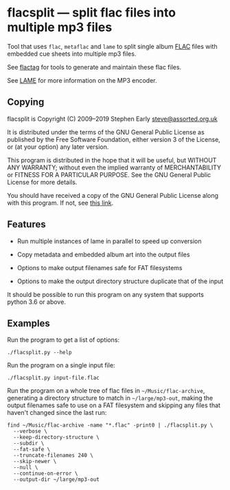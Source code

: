 flacsplit — split flac files into multiple mp3 files
====================================================

Tool that uses `flac`, `metaflac` and `lame` to split single album
[FLAC](https://xiph.org/flac/) files with embedded cue sheets into
multiple mp3 files.

See [flactag](http://flactag.sourceforge.net/) for tools to generate
and maintain these flac files.

See [LAME](http://lame.sourceforge.net/) for more information on the
MP3 encoder.

Copying
-------

flacsplit is Copyright (C) 2009–2019 Stephen Early <steve@assorted.org.uk>

It is distributed under the terms of the GNU General Public License
as published by the Free Software Foundation, either version 3
of the License, or (at your option) any later version.

This program is distributed in the hope that it will be useful, but
WITHOUT ANY WARRANTY; without even the implied warranty of
MERCHANTABILITY or FITNESS FOR A PARTICULAR PURPOSE.  See the GNU
General Public License for more details.

You should have received a copy of the GNU General Public License
along with this program.  If not, see [this
link](http://www.gnu.org/licenses/).

Features
--------

 * Run multiple instances of lame in parallel to speed up conversion

 * Copy metadata and embedded album art into the output files

 * Options to make output filenames safe for FAT filesystems

 * Options to make the output directory structure duplicate that of
   the input

It should be possible to run this program on any system that supports
python 3.6 or above.

Examples
--------

Run the program to get a list of options:

    ./flacsplit.py --help

Run the program on a single input file:

    ./flacsplit.py input-file.flac

Run the program on a whole tree of flac files in
`~/Music/flac-archive`, generating a directory structure to match in
`~/large/mp3-out`, making the output filenames safe to use on a FAT
filesystem and skipping any files that haven't changed since the last
run:

```
find ~/Music/flac-archive -name "*.flac" -print0 | ./flacsplit.py \
  --verbose \
  --keep-directory-structure \
  --subdir \
  --fat-safe \
  --truncate-filenames 240 \
  --skip-newer \
  --null \
  --continue-on-error \
  --output-dir ~/large/mp3-out
```
